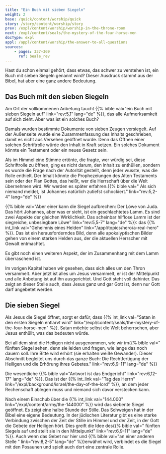 ```yaml
---
title: "Ein Buch mit sieben Siegeln"
weight: 2
base: /quick/content/worship/quick
story: /story/content/worship/story
prev: /expl/content/worship/worship-in-the-throne-room
next: /expl/content/seals/the-mystery-of-the-four-horse-men
docType: expl
appl: /appl/content/worship/the-answer-to-all-questions
sources: 
    - pages: 337–369
      ref: beale_rev
---
```


Hast du schon einmal gehört, dass etwas, das schwer zu verstehen ist, ein Buch mit sieben Siegeln genannt wird? Dieser Ausdruck stammt aus der Bibel, hat aber eine ganz andere Bedeutung.

## Das Buch mit den sieben Siegeln

<a name="99a2"></a>
Am Ort der vollkommenen Anbetung taucht {{% bible val="ein Buch mit sieben Siegeln auf" link="rev:5,1" lang="de" %}}, das alle Aufmerksamkeit auf sich zieht. Aber was ist ein solches Buch?

Damals wurden bestimmte Dokumente von sieben Zeugen versiegelt. Auf der Außenseite wurde eine Zusammenfassung des Inhalts geschrieben, damit es nicht aus Versehen geöffnet wurde. Denn das Öffnen einer solchen Schriftrolle würde den Inhalt in Kraft setzen. Ein solches Dokument könnte ein Testament oder ein neues Gesetz sein.

Als im Himmel eine Stimme ertönte, die fragte, wer würdig sei, diese Schriftrolle zu öffnen, ging es nicht darum, den Inhalt zu enthüllen, sondern es wurde die Frage nach der Autorität gestellt, denn jeder wusste, was die Rolle enthielt. Der Inhalt könnte die Prophezeiungen des Alten Testaments sein oder der Plan Gottes, das heißt, wer die Herrschaft über die Welt übernehmen wird. Wir werden es später erfahren.{{% bible val=" Als sich niemand meldet, ist Johannes natürlich zutiefst schockiert." link="rev:5,2-4" lang="de" %}}

{{% bible val="Aber einer kann die Siegel aufbrechen: Der Löwe von Juda. Das hört Johannes, aber was er sieht, ist ein geschlachtetes Lamm. Es sind zwei Aspekte der gleichen Wirklichkeit. Das scheinbar hilflose Lamm ist der siegreiche, unbesiegbare Löwe" link="rev:5,5-7" lang="de" %}}: das {{% int_link val="Geheimnis eines Helden" link="/appl/topics/hero/a-real-hero" %}}. Das ist ein herausforderndes Bild, denn alle apokalyptischen Bilder gehen von einem starken Helden aus, der die aktuellen Herrscher mit Gewalt entmachtet.

Es gibt noch einen weiteren Aspekt, der im Zusammenhang mit dem Lamm überraschend ist.

Im vorigen Kapitel haben wir gesehen, dass sich alles um den Thron versammelt. Aber jetzt ist alles um Jesus versammelt, er ist der Mittelpunkt und alle Anbetung ist auf ihn ausgerichtet. Und Gott steht voll dahinter. Das zeigt an dieser Stelle auch, dass Jesus ganz und gar Gott ist, denn nur Gott darf angebetet werden.

## Die sieben Siegel

<a name="8be0"></a>
Als Jesus die Siegel öffnet, sorgt er dafür, dass {{% int_link val="Satan in den ersten Siegeln entlarvt wird" link="/expl/content/seals/the-mystery-of-the-four-horse-men" %}}. Satan möchte selbst die Welt beherrschen, aber Jesus enthüllt, was das bedeuten würde.

Bei all dem sind die Heiligen nicht ausgenommen, wie wir im{{% bible val=" fünften Siegel sehen, denn sie leiden und fragen, wie lange das noch dauern soll. Ihre Bitte wird erhört (sie erhalten weiße Gewänder). Dieser Abschnitt begleitet uns durch das ganze Buch: Die Rechtfertigung der Heiligen und die Erhörung ihres Gebetes." link="rev:6,9-11" lang="de" %}}

Die wesentliche {{% bible val="Antwort ist das Endgericht" link="rev:6,12-17" lang="de" %}}. Das ist der {{% int_link val="Tag des Herrn" link="/expl/background/israel/the-day-of-the-lord" %}}, an dem jeder Rechenschaft ablegen muss und niemand sich davor verstecken kann.

Nach einem Einschub über die {{% int_link val="144.000" link="/expl/content/army/the-144000" %}} wird das siebente Siegel geöffnet. Es zeigt eine halbe Stunde der Stille. Das Schweigen hat in der Bibel eine eigene Bedeutung. In der jüdischen Literatur gibt es eine starke Verbindung zwischen der Zeit der Stille im Himmel und der Zeit, in der Gott die Gebete der Heiligen hört. Dies greift die Idee des{{% bible val=" fünften Siegels auf und stellt sie in den Mittelpunkt" link="rev:6,9-11" lang="de" %}}. Auch wenn das Gebet nur hier und {{% bible val="an einer anderen Stelle " link="rev:8,2-5" lang="de" %}}erwähnt wird, verbindet es die Siegel mit den Posaunen und spielt auch dort eine zentrale Rolle.
